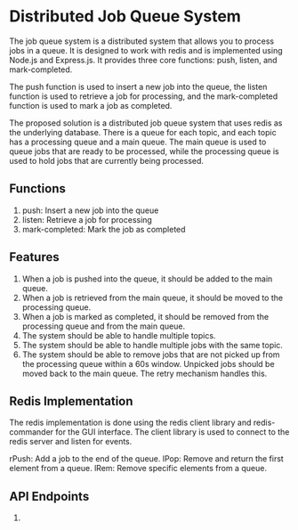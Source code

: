 # Distributed Job Queue System

The job queue system is a distributed system that allows you to process jobs in a queue. It is designed to work with redis and is implemented using Node.js and Express.js. It provides three core functions: push, listen, and mark-completed.

The push function is used to insert a new job into the queue, the listen function is used to retrieve a job for processing, and the mark-completed function is used to mark a job as completed.

The proposed solution is a distributed job queue system that uses redis as the underlying database. There is a queue for each topic, and each topic has a processing queue and a main queue. The main queue is used to queue jobs that are ready to be processed, while the processing queue is used to hold jobs that are currently being processed.

## Functions

1. push: Insert a new job into the queue
2. listen: Retrieve a job for processing
3. mark-completed: Mark the job as completed

## Features

1. When a job is pushed into the queue, it should be added to the main queue.
2. When a job is retrieved from the main queue, it should be moved to the processing queue.
3. When a job is marked as completed, it should be removed from the processing queue and from the main queue.
4. The system should be able to handle multiple topics.
5. The system should be able to handle multiple jobs with the same topic.
6. The system should be able to remove jobs that are not picked up from the processing queue within a 60s window. Unpicked jobs should be moved back to the main queue. The retry mechanism handles this.

## Redis Implementation

The redis implementation is done using the redis client library and redis-commander for the GUI interface. The client library is used to connect to the redis server and listen for events.

rPush: Add a job to the end of the queue.
lPop: Remove and return the first element from a queue.
lRem: Remove specific elements from a queue.

## API Endpoints

1. 


